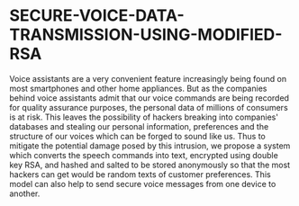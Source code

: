 # SECURE-VOICE-DATA-TRANSMISSION-USING-MODIFIED-RSA
Voice assistants are a very convenient feature increasingly being found on most smartphones and other home appliances. But as the companies behind voice assistants admit that our voice commands are being recorded for quality assurance purposes, the personal data of millions of consumers is at risk. This leaves the possibility of hackers breaking into companies' databases and stealing our personal information, preferences and the structure of our voices which can be forged to sound like us. Thus to mitigate the potential damage posed by this intrusion, we propose a system which converts the speech commands into text, encrypted using double key RSA, and hashed and salted to be stored anonymously so that the most hackers can get would be random texts of customer preferences. This model can also help to send secure voice messages from one device to another.
